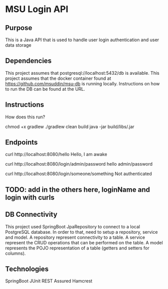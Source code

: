 # MSU Login API

## Purpose
This is a Java API that is used to handle user login authentication and user data storage

## Dependencies
This project assumes that postgresql://localhost:5432/db is available.
This project assumes that the docker container found at https://github.com/msuddin/msu-db is running locally. Instructions on how to run the DB can be found at the URL.

## Instructions
How does this run?

chmod +x gradlew
./gradlew clean build
java -jar build/libs/<name>.jar

## Endpoints
curl http://localhost:8080/hello
Hello, I am awake

curl http://localhost:8080/login/admin/password
hello admin/password

curl http://localhost:8080/login/someone/something
Not authenticated

## TODO: add in the others here, loginName and login with curls

## DB Connectivity
This project used SpringBoot JpaRepository to connect to a local PostgreSQL database. In order to that, need to setup a repository, service and model.
A repository represent connectivity to a table.
A service represent the CRUD operations that can be performed on the table.
A model represents the POJO representation of a table (getters and setters for columns).

## Technologies
SpringBoot
JUnit
REST Assured
Hamcrest

